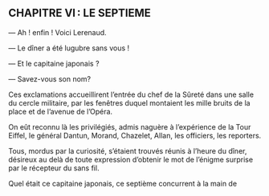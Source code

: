## CHAPITRE VI : LE SEPTIEME

— Ah ! enfin ! Voici Lerenaud.

— Le dîner a été lugubre sans vous !

— Et le capitaine japonais ?

— Savez-vous son nom?

Ces exclamations accueillirent l’entrée du chef de la Sûreté dans une salle
du cercle militaire, par les fenêtres duquel montaient les mille bruits de la
place et de l’avenue de l’Opéra.

On eût reconnu là les privilégiés, admis naguère à l’expérience de la
Tour Eiffel, le général Dantun, Morand, Chazelet, Allan, les officiers, les
reporters.

Tous, mordus par la curiosité, s’étaient trouvés réunis à l’heure du dîner,
désireux au delà de toute expression d’obtenir le mot de l’énigme surprise
par le récepteur du sans fil.

Quel était ce capitaine japonais, ce septième concurrent à la main de
